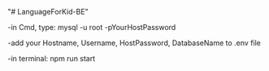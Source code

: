 "# LanguageForKid-BE" 

-in Cmd, type:
  mysql -u root -pYourHostPassword
  
-add your Hostname, Username, HostPassword, DatabaseName to .env file

-in terminal:
  npm run start
